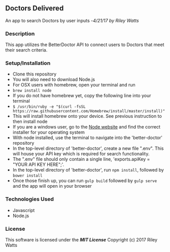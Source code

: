 ## Doctors Delivered

An app to search Doctors by user inputs -_4/21/17_
_by Riley Watts_

### Description

This app utilizes the BetterDoctor API to connect users to Doctors that meet their search criteria.

### Setup/Installation

* Clone this repository
* You will also need to download Node.js
* For OSX users with homebrew, open your terminal and run
* `brew install node`
* If you do not have homebrew yet, copy the following line into your terminal
* `$ /usr/bin/ruby -e "$(curl -fsSL https://raw.githubusercontent.com/Homebrew/install/master/install)"`
* This will install homebrew onto your device. See previous instruction to then install node
* If you are a windows user, go to the [Node website](https://nodejs.org/en/download/) and find the correct installer for your operating system
* With node installed, use the terminal to navigate into the 'better-doctor' repository
* In the top-level directory of 'better-doctor', create a new file ".env". This will house your API key which is required for search functionality.
* The ".env" file should only contain a single line, 'exports.apiKey = "YOUR API KEY HERE";'.
* In the top-level directory of 'better-doctor', run `npm install`, followed by `bower install`
* Once those finish up, you can run `gulp build` followed by `gulp serve` and the app will open in your browser

### Technologies Used

* Javascript
* Node.js

### License

This software is licensed under the **_MIT License_** Copyright (c) 2017 Riley Watts
